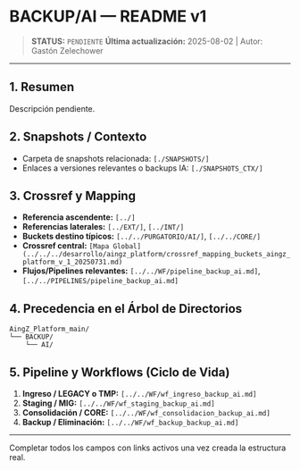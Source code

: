 # BACKUP/AI — README v1

> **STATUS:** `PENDIENTE`
> **Última actualización:** 2025-08-02 | Autor: Gastón Zelechower

---

## 1. Resumen
Descripción pendiente.

## 2. Snapshots / Contexto
- Carpeta de snapshots relacionada: `[./SNAPSHOTS/]`
- Enlaces a versiones relevantes o backups IA: `[./SNAPSHOTS_CTX/]`

## 3. Crossref y Mapping
- **Referencia ascendente:** `[../]`
- **Referencias laterales:** `[../EXT/]`, `[../INT/]`
- **Buckets destino típicos:** `[../../PURGATORIO/AI/]`, `[../../CORE/]`
- **Crossref central:** `[Mapa Global](../../../desarrollo/aingz_platform/crossref_mapping_buckets_aingz_platform_v_1_20250731.md)`
- **Flujos/Pipelines relevantes:** `[../../WF/pipeline_backup_ai.md]`, `[../../PIPELINES/pipeline_backup_ai.md]`

## 4. Precedencia en el Árbol de Directorios
```text
AingZ_Platform_main/
└── BACKUP/
    └── AI/
```

## 5. Pipeline y Workflows (Ciclo de Vida)
1. **Ingreso / LEGACY o TMP:** `[../../WF/wf_ingreso_backup_ai.md]`
2. **Staging / MIG:** `[../../WF/wf_staging_backup_ai.md]`
3. **Consolidación / CORE:** `[../../WF/wf_consolidacion_backup_ai.md]`
4. **Backup / Eliminación:** `[../../WF/wf_backup_backup_ai.md]`

---
Completar todos los campos con links activos una vez creada la estructura real.

